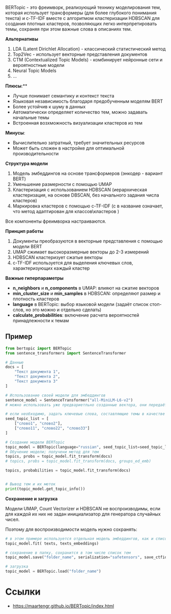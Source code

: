 BERTopic - это фреимворк, реализующий технику моделирования тем, которая использует трансформеры (для более глубокого понимания текста) и c-TF-IDF вместе с алгоритмом кластеризации HDBSCAN для создания плотных кластеров, позволяющих легко интерпретировать темы, сохраняя при этом важные слова в описаниях тем.

**Альтернативы**
1. LDA (Latent Dirichlet Allocation) - классический статистический метод
2. Top2Vec - использует векторные представления документов
3. CTM (Contextualized Topic Models) - комбинирует нейронные сети и вероятностные модели
4. Neural Topic Models
5. ...


**Плюсы**:**
- Лучше понимает семантику и контекст текста
- Языковая независимость благодаря предобученным моделям BERT
- Более устойчив к шуму в данных
- Автоматически определяет количество тем, можно задавать начальные темы
- Встроенная возхможность визуализации кластеров из тем

**Минусы**:
- Вычислительно затратный, требует значительных ресурсов
- Может быть сложен в настройке для оптимальной производительности

**Структура модели**
1. Модель эмбеддингов на основе трансформеров (энкодер - вариант BERT)
2. Уменьшение размерности с помощью UMAP
3. Кластеризация с использованием HDBSCAN (иерархическая кластеризация, на основе DBSCAN, без начального задания числа кластеров)
4. Маркировка кластеров с помощью c-TF-IDF (с в название означает, что метод адаптирован для классов\кластеров )

Все компоненты фреимворка настраиваются.


**Принцип работы**
1. Документы преобразуются в векторные представления с помощью модели BERT
2. UMAP сжимает высокоразмерные векторы до 2-3 измерений
3. HDBSCAN кластеризует сжатые векторы
4. c-TF-IDF используется для выделения ключевых слов, характеризующих каждый кластер

**Важные гиперпараметры**
- **n_neighbors** и **n_components** в UMAP: влияют на сжатие векторов
- **min_cluster_size** и **min_samples** в HDBSCAN: определяют размер и плотность кластеров
- **language** в BERTopic: выбор языковой модели (задаёт список стоп-слов, но это можно и отдельно сделать)
- **calculate_probabilities**: включение расчета вероятностей принадлежности к темам

## Пример
```py
from bertopic import BERTopic
from sentence_transformers import SentenceTransformer

# Данные
docs = [
    "Текст документа 1",
    "Текст документа 2",
    "Текст документа 3"
]

# Использование своей модели для эмбеддингов
sentence_model = SentenceTransformer("all-MiniLM-L6-v2")
# можно использовать уже предвариетльно созданные вектора, они передаётся в fit_transform

# если необходимо, задать ключевые слова, составляющие темы в качестве затравки для выявления тем
seed_topic_list = [
    ["слово1", "слово2"],
    ["слово11", "слово22", "слово33"]
]

# Создание модели BERTopic
topic_model = BERTopic(language="russian", seed_topic_list=seed_topic_list)
# Обучение модели; получени метод для тем
topics, probs = topic_model.fit_transform(docs)
# topics, probs = topic_model.fit_transform(docs, groups_ed_emb)        # если уже есть векторные представления документов

topics, probabilities = topic_model.fit_transform(docs)


# Вывод тем и их меток
print(topic_model.get_topic_info())
```


**Сохранение и загрузка**

Модели UMAP, Count Vectorizer и HDBSCAN не воспроизводимы, если для каждой их них не задан инициализатор для генератора случайных чисел.

Поэтому для воспроизводимости модель нужно сохранять:
```py
# в этом примере используется отдельная модель эмбеддингов, как и список эмбеддингов текстов
topic_model.fit( texts, texts_embeddings)

# сохранение в папку, сохранится в том числе список тем
topic_model.save("folder_name", serialization="safetensors", save_ctfidf=True, save_embedding_model=False)

# загрузка
topic_model = BERTopic.load("folder_name")
```

# Ссылки
- https://maartengr.github.io/BERTopic/index.html 